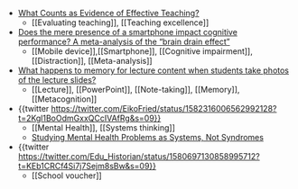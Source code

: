 - [What Counts as Evidence of Effective Teaching?](https://www.researchgate.net/publication/364350387_What_Counts_as_Evidence_of_Effective_Teaching)
	- [[Evaluating teaching]], [[Teaching excellence]]
- [Does the mere presence of a smartphone impact cognitive performance? A meta-analysis of the “brain drain effect”](https://psyarxiv.com/tnyda/)
	- [[Mobile device]],[[Smartphone]], [[Cognitive impairment]], [[Distraction]], [[Meta-analysis]]
- [What happens to memory for lecture content when students take photos of the lecture slides?](https://psycnet.apa.org/doiLanding?doi=10.1037%2Fmac0000069)
	- [[Lecture]], [[PowerPoint]], [[Note-taking]], [[Memory]], [[Metacognition]]
- {{twitter https://twitter.com/EikoFried/status/1582316006562992128?t=2Kgl1BoOdmGxxQCcIVAfRg&s=09}}
	- [[Mental Health]], [[Systems thinking]]
	- [Studying Mental Health Problems as Systems, Not Syndromes](https://journals.sagepub.com/doi/10.1177/09637214221114089)
- {{twitter https://twitter.com/Edu_Historian/status/1580697130858995712?t=KEb1CRCf4Si7j7Sejm8sBw&s=09}}
	- [[School voucher]]